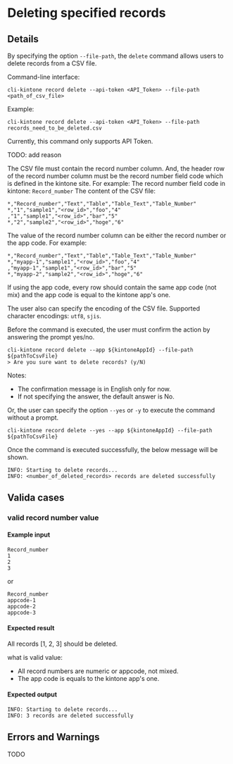 # Deleting specified records

## Details

By specifying the option `--file-path`, the `delete` command allows users to delete records from a CSV file.

Command-line interface:

```shell
cli-kintone record delete --api-token <API_Token> --file-path <path_of_csv_file>
```

Example:

```shell
cli-kintone record delete --api-token <API_Token> --file-path records_need_to_be_deleted.csv
```

Currently, this command only supports API Token.

TODO: add reason

The CSV file must contain the record number column.
And, the header row of the record number column must be the record number field code which is defined in the kintone site. For example:
The record number field code in kintone: `Record_number`
The content of the CSV file:

```csv
*,"Record_number","Text","Table","Table_Text","Table_Number"
*,"1","sample1","<row_id>","foo","4"
,"1","sample1","<row_id>","bar","5"
*,"2","sample2","<row_id>","hoge","6"
```

The value of the record number column can be either the record number or the app code. For example:

```csv
*,"Record_number","Text","Table","Table_Text","Table_Number"
*,"myapp-1","sample1","<row_id>","foo","4"
,"myapp-1","sample1","<row_id>","bar","5"
*,"myapp-2","sample2","<row_id>","hoge","6"
```

If using the app code, every row should contain the same app code (not mix) and the app code is equal to the kintone app's one.

The user also can specify the encoding of the CSV file. Supported character encodings: `utf8`, `sjis`.

Before the command is executed, the user must confirm the action by answering the prompt yes/no.

```shell
cli-kintone record delete --app ${kintoneAppId} --file-path ${pathToCsvFile}
> Are you sure want to delete records? (y/N)
```

Notes:

- The confirmation message is in English only for now.
- If not specifying the answer, the default answer is No.

Or, the user can specify the option `--yes` or `-y` to execute the command without a prompt.

```shell
cli-kintone record delete --yes --app ${kintoneAppId} --file-path ${pathToCsvFile}
```

Once the command is executed successfully, the below message will be shown.

```shell
INFO: Starting to delete records...
INFO: <number_of_deleted_records> records are deleted successfully
```

## Valida cases

### valid record number value

#### Example input

```csv
Record_number
1
2
3
```

or

```csv
Record_number
appcode-1
appcode-2
appcode-3
```

#### Expected result

All records [1, 2, 3] should be deleted.

what is valid value:

- All record numbers are numeric or appcode, not mixed.
- The app code is equals to the kintone app's one.

#### Expected output

```shell
INFO: Starting to delete records...
INFO: 3 records are deleted successfully
```

## Errors and Warnings

TODO
